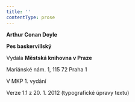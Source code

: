 ```yaml
---
title: ''
contentType: prose
---
```


**Arthur Conan Doyle**

**Pes baskervillský**

Vydala **Městská knihovna v Praze**

Mariánské nám. 1, 115 72 Praha 1

V MKP 1. vydání

Verze 1.1 z 20. 1. 2012 (typografické úpravy textu)
